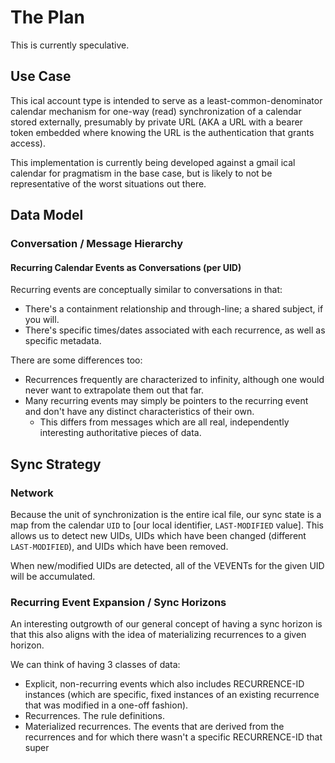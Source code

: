 # The Plan

This is currently speculative.

## Use Case

This ical account type is intended to serve as a least-common-denominator
calendar mechanism for one-way (read) synchronization of a calendar stored
externally, presumably by private URL (AKA a URL with a bearer token embedded
where knowing the URL is the authentication that grants access).

This implementation is currently being developed against a gmail ical calendar
for pragmatism in the base case, but is likely to not be representative of the
worst situations out there.

## Data Model

### Conversation / Message Hierarchy

#### Recurring Calendar Events as Conversations (per UID)

Recurring events are conceptually similar to conversations in that:
- There's a containment relationship and through-line; a shared subject, if you
  will.
- There's specific times/dates associated with each recurrence, as well as
  specific metadata.

There are some differences too:
- Recurrences frequently are characterized to infinity, although one would never
  want to extrapolate them out that far.
- Many recurring events may simply be pointers to the recurring event and don't
  have any distinct characteristics of their own.
  - This differs from messages which are all real, independently interesting
    authoritative pieces of data.

## Sync Strategy

### Network

Because the unit of synchronization is the entire ical file, our sync state is
a map from the calendar `UID` to [our local identifier, `LAST-MODIFIED` value].
This allows us to detect new UIDs, UIDs which have been changed (different
`LAST-MODIFIED`), and UIDs which have been removed.

When new/modified UIDs are detected, all of the VEVENTs for the given UID will
be accumulated.

### Recurring Event Expansion / Sync Horizons

An interesting outgrowth of our general concept of having a sync horizon is that
this also aligns with the idea of materializing recurrences to a given horizon.

We can think of having 3 classes of data:
- Explicit, non-recurring events which also includes RECURRENCE-ID instances
  (which are specific, fixed instances of an existing recurrence that was
  modified in a one-off fashion).
- Recurrences.  The rule definitions.
- Materialized recurrences.  The events that are derived from the recurrences
  and for which there wasn't a specific RECURRENCE-ID that super
